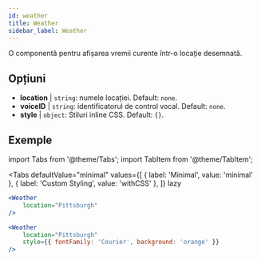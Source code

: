 ```yaml
---
id: weather 
title: Weather
sidebar_label: Weather
---
```


O componentă pentru afișarea vremii curente într-o locație desemnată.

## Opțiuni

* __location__ | `string`: numele locației. Default: `none`.
* __voiceID__ | `string`: identificatorul de control vocal. Default: `none`.
* __style__ | `object`: Stiluri inline CSS. Default: `{}`.


## Exemple

import Tabs from '@theme/Tabs';
import TabItem from '@theme/TabItem';

<Tabs
    defaultValue="minimal"
    values={[
        { label: 'Minimal', value: 'minimal' },
        { label: 'Custom Styling', value: 'withCSS' },
    ]}
    lazy
>
<TabItem value="minimal">

```jsx live
<Weather
    location="Pittsburgh"
/>
```

</TabItem>

<TabItem value="withCSS">

```jsx live
<Weather
    location="Pittsburgh"
    style={{ fontFamily: 'Courier', background: 'orange' }}
/>
```

</TabItem>

</Tabs>


